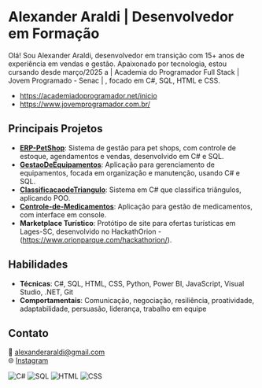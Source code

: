 # Alexander Araldi | Desenvolvedor em Formação

Olá! Sou Alexander Araldi, desenvolvedor em transição com 15+ anos de experiência em vendas e gestão. Apaixonado por tecnologia, estou cursando desde março/2025 a | Academia do Programador Full Stack | Jovem Programado - Senac | , focado em C#, SQL, HTML e CSS.
- https://academiadoprogramador.net/inicio
- https://www.jovemprogramador.com.br/

## Principais Projetos
- **[ERP-PetShop](https://github.com/AlexAraldi/ERP-PetShop)**: Sistema de gestão para pet shops, com controle de estoque, agendamentos e vendas, desenvolvido em C# e SQL.
- **[GestaoDeEquipamentos](https://github.com/AlexAraldi/GestaoDeEquipamentos)**: Aplicação para gerenciamento de equipamentos, focada em organização e manutenção, usando C# e SQL.
- **[ClassificacaodeTriangulo](https://github.com/alexaraldi/ClassificacaodeTriangulo)**: Sistema em C# que classifica triângulos, aplicando POO.
- **[Controle-de-Medicamentos](https://github.com/alexaraldi/Controle-de-Medicamentos)**: Aplicação para gestão de medicamentos, com interface em console.
- **Marketplace Turístico**: Protótipo de site para ofertas turísticas em Lages-SC, desenvolvido no HackathOrion - (https://www.orionparque.com/hackathorion/).

## Habilidades
- **Técnicas**: C#, SQL, HTML, CSS, Python, Power BI, JavaScript, Visual Studio, .NET, Git
- **Comportamentais**: Comunicação, negociação, resiliência, proatividade, adaptabilidade, persuasão, liderança, trabalho em equipe

## Contato
📧 alexanderaraldi@gmail.com  
🌐 [Instagram](https://www.instagram.com/alex_araldi)

![C#](https://img.shields.io/badge/-C%23-239120?style=flat&logo=c-sharp) ![SQL](https://img.shields.io/badge/-SQL-4479A1?style=flat&logo=postgresql) ![HTML](https://img.shields.io/badge/-HTML-E34F26?style=flat&logo=html5) ![CSS](https://img.shields.io/badge/-CSS-1572B6?style=flat&logo=css3)
